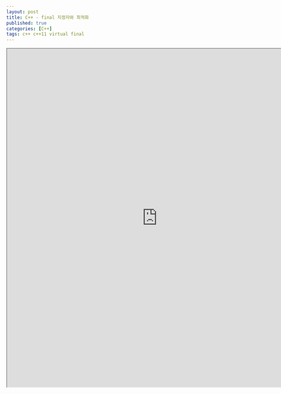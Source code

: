 ```yaml
---
layout: post
title: C++ - final 지정자와 최적화
published: true
categories: [C++]
tags: c++ c++11 virtual final
---
```

<iframe width="800" height="900" src="https://docs.google.com/document/d/e/2PACX-1vQTrT2f-p34RvaNw6_g4B5zh1az6WsG8Ps1JsvVb_AjuGPQtB9xiUw6PrR8K2fCFjJRq1z6HnU9QKc-/pub?embedded=true"></iframe>   
  